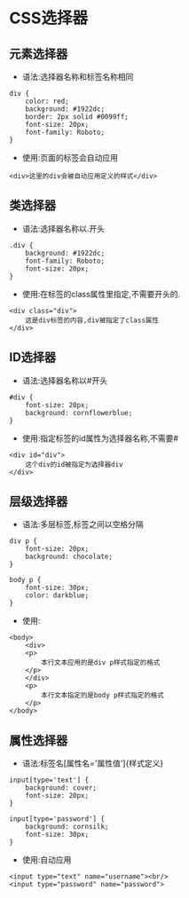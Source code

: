 # CSS选择器
## 元素选择器
- 语法:选择器名称和标签名称相同
>
    div {
        color: red;
        background: #1922dc;
        border: 2px solid #0099ff;
        font-size: 20px;
        font-family: Roboto;
    }
- 使用:页面的标签会自动应用
>
    <div>这里的div会被自动应用定义的样式</div>
## 类选择器
- 语法:选择器名称以.开头
>
    .div {
        background: #1922dc;
        font-family: Roboto;
        font-size: 20px;
    }
- 使用:在标签的class属性里指定,不需要开头的.
>
    <div class="div">
        这是div标签的内容,div被指定了class属性
    </div>
## ID选择器
- 语法:选择器名称以#开头
>
    #div {
        font-size: 20px;
        background: cornflowerblue;
    }
- 使用:指定标签的id属性为选择器名称,不需要#
>
    <div id="div">
        这个div的id被指定为选择器div
    </div>
## 层级选择器
- 语法:多层标签,标签之间以空格分隔
>
    div p {
        font-size: 20px;
        background: chocolate;
    }

    body p {
        font-size: 30px;
        color: darkblue;
    }
- 使用:
>
    <body>
        <div>
        <p>
            本行文本应用的是div p样式指定的格式
        </p>
        </div>
        <p>
            本行文本指定的是body p样式指定的格式
        </p>
    </body>
## 属性选择器
- 语法:标签名[属性名='属性值']{样式定义}
>
    input[type='text'] {
        background: cover;
        font-size: 20px;
    }

    input[type='password'] {
        background: cornsilk;
        font-size: 30px;
    }
- 使用:自动应用
>
    <input type="text" name="username"><br/>
    <input type="password" name="password">